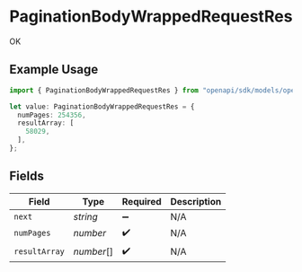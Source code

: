 # PaginationBodyWrappedRequestRes

OK

## Example Usage

```typescript
import { PaginationBodyWrappedRequestRes } from "openapi/sdk/models/operations";

let value: PaginationBodyWrappedRequestRes = {
  numPages: 254356,
  resultArray: [
    58029,
  ],
};
```

## Fields

| Field              | Type               | Required           | Description        |
| ------------------ | ------------------ | ------------------ | ------------------ |
| `next`             | *string*           | :heavy_minus_sign: | N/A                |
| `numPages`         | *number*           | :heavy_check_mark: | N/A                |
| `resultArray`      | *number*[]         | :heavy_check_mark: | N/A                |